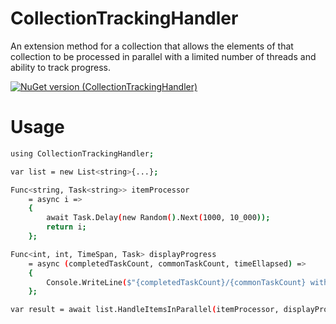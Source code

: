 # CollectionTrackingHandler
An extension method for a collection that allows the elements of that collection to be processed in parallel with a limited number of threads and ability to track progress.

[![NuGet version (CollectionTrackingHandler)](https://img.shields.io/nuget/vpre/CollectionTrackingHandler?color=orange&label=nuget%20package)](https://www.nuget.org/packages/CollectionTrackingHandler/1.0.0.1)

# Usage

```sh
using CollectionTrackingHandler;

var list = new List<string>{...};

Func<string, Task<string>> itemProcessor 
	= async i => 
	{ 
		await Task.Delay(new Random().Next(1000, 10_000));
		return i; 
	};

Func<int, int, TimeSpan, Task> displayProgress 
	= async (completedTaskCount, commonTaskCount, timeEllapsed) => 
	{
		Console.WriteLine($"{completedTaskCount}/{commonTaskCount} within {timeEllapsed.Seconds} sec.");
	};

var result = await list.HandleItemsInParallel(itemProcessor, displayProgress, maxThreadCount: 10);

```
